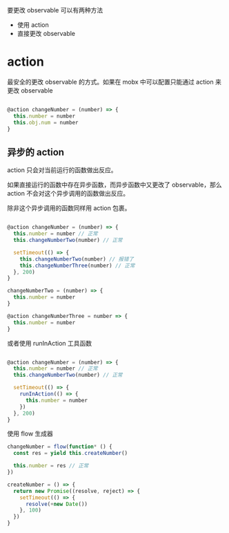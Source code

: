 要更改 observable 可以有两种方法

- 使用 action
- 直接更改 observable

# action

最安全的更改 observable 的方式。如果在 mobx 中可以配置只能通过 action 来更改 observable

```javascript

@action changeNumber = (number) => {
  this.number = number
  this.obj.num = number
}

```

## 异步的 action

action 只会对当前运行的函数做出反应。

如果直接运行的函数中存在异步函数，而异步函数中又更改了 observable，那么 action 不会对这个异步调用的函数做出反应。

除非这个异步调用的函数同样用 action 包裹。

```javascript

@action changeNumber = (number) => {
  this.number = number // 正常
  this.changeNumberTwo(number) // 正常

  setTimeout(() => {
    this.changeNumberTwo(number) // 报错了
    this.changeNumberThree(number) // 正常
  }, 200)
}

changeNumberTwo = (number) => {
  this.number = number
}

@action changeNumberThree = number => {
  this.number = number
}

```

或者使用 runInAction 工具函数

```javascript

@action changeNumber = (number) => {
  this.number = number // 正常
  this.changeNumberTwo(number) // 正常

  setTimeout(() => {
    runInAction(() => {
      this.number = number
    })
  }, 200)
}

```

使用 flow 生成器

```javascript
changeNumber = flow(function* () {
  const res = yield this.createNumber()

  this.number = res // 正常
})

createNumber = () => {
  return new Promise((resolve, reject) => {
    setTimeout(() => {
      resolve(+new Date())
    }, 100)
  })
}
```

